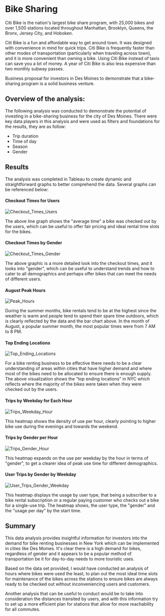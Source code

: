 # Bike Sharing


Citi Bike is the nation's largest bike share program, with 25,000 bikes and over 1,500 stations located throughout Manhattan, Brooklyn, Queens, the Bronx, Jersey City, and Hoboken. 

Citi Bike is a fun and affordable way to get around town. It was designed with convenience in mind for quick trips. Citi Bike is frequently faster than other modes of transportation (particularly when traveling across town), and it is more convenient than owning a bike. Using Citi Bike instead of taxis can save you a lot of money. A year of Citi Bike is also less expensive than two monthly subway passes.

Business proposal for investors in Des Moines to demonstrate that a bike-sharing program is a solid business venture. 




## Overview of the analysis: 


The following analysis was conducted to demonstrate the potential of investing in a bike-sharing business for the city of Des Moines. There were key data players in this analysis and were used as filters and foundations for the results, they are as follow: 

- Trip duration
- Time of day
- Season
- Gender




## Results 

The analysis was completed in Tableau to create dynamic and straightforward graphs to better comprehend the data.     Several graphs can be referenced below: 



#### Checkout Times for Users


![Checkout_Times_Users](Resources/Checkout_Times_Users.png)

The above line graph shows the "average time" a bike was checked out by the users, which can be useful to offer fair pricing and ideal rental time slots for the bikes.  



#### Checkout Times by Gender


![Checkout_Times_Gender](Resources/Checkout_Times_Gender.png)

The above graphic is a more detailed look into the checkout times, and it looks into "gender", which can be useful to understand trends and how to cater to all demographics and perhaps offer bikes that can meet the needs of different users. 



#### August Peak Hours


![Peak_Hours](Resources/Peak_Hours.png)

During the summer months, bike rentals tend to be at the highest since the weather is warm and people tend to spend their spare time outdoors, which is clearly reflected by the data and the bar chart above. In the month of August, a popular summer month, the most popular times were from 7 AM to 8 PM.  



#### Top Ending Locations


![Top_Ending_Locations](Resources/Top_Ending_Locations.png)

For a bike renting business to be effective there needs to be a clear understanding of areas within cities that have higher demand and where most of the bikes need to be allocated to ensure there is enough supply. The above visualization shows the "top ending locations" in NYC which reflects where the majority of the bikes were taken when they were checked out by the users. 



#### Trips by Weekday for Each Hour


![Trips_Weekday_Hour](Resources/Trips_Weekday_Hour.png)

This heatmap shows the density of use per hour, clearly pointing to higher bike use during the evenings and towards the weekend. 



#### Trips by Gender per Hour


![Trips_Gender_Hour](Resources/Trips_Gender_Hour.png)

This heatmap expands on the use per weekday by the hour in terms of "gender", to get a clearer idea of peak use time for different demographics. 



#### User Trips by Gender by Weekday


![User_Trips_Gender_Weekday](Resources/User_Trips_Gender_Weekday.png)

This heatmap displays the usage by user type, that being a subscriber to a bike rental subscription or a regular paying customer who checks out a bike for a single-use trip. The heatmap shows, the user type, the "gender" and the "usage per day" by the start time. 




## Summary 

This data analysis provides insightful information for investors into the demand for bike renting businesses in New York which can be implemented in cities like Des Moines. It's clear there is a high demand for bikes, regardless of gender and it appears to be a popular method of transportation be it for day-to-day needs to more touristic uses.

Based on the data set provided, I would have conducted an analysis of hours where bikes were used the least, to plan out the most ideal time slots for maintenance of the bikes across the stations to ensure bikes are always ready to be checked out without inconveniencing users and customers.

Another analysis that can be useful to conduct would be to take into consideration the distances transited by users, and with this information try to set up a more efficient plan for stations that allow for more reachability for all commutes.

